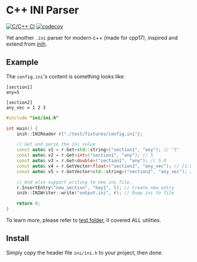 # C++ INI Parser

[![C/C++ CI](https://github.com/SSARCandy/ini-cpp/actions/workflows/c-cpp.yml/badge.svg)](https://github.com/SSARCandy/ini-cpp/actions/workflows/c-cpp.yml)
[![codecov](https://codecov.io/gh/SSARCandy/ini-cpp/branch/master/graph/badge.svg)](https://codecov.io/gh/SSARCandy/ini-cpp)
  
Yet another `.ini` parser for modern c++ (made for cpp17), inspired and extend from [inih](https://github.com/benhoyt/inih).


## Example

The `config.ini`'s content is something looks like:

```
[section1]
any=5

[section2]
any_vec = 1 2 3
```

```cpp
#include "ini/ini.h"

int main() {
    inih::INIReader r{"./test/fixtures/config.ini"};

    // Get and parse the ini value
    const auto& v1 = r.Get<std::string>("section1", "any"); // "5"
    const auto& v2 = r.Get<int>("section1", "any"); // 5
    const auto& v3 = r.Get<double>("section1", "any"); // 5.0
    const auto& v4 = r.GetVector<float>("section2", "any_vec"); // [1.0, 2.0, 3.0]
    const auto& v5 = r.GetVector<std::string>("section2", "any_vec"); // ["1", "2", "3"]

    // And also support writing to new ini file.
    r.InsertEntry("new_section", "key1", 5); // Create new entry
    inih::INIWriter::write("output.ini", r); // Dump ini to file

    return 0;
}
```

To learn more, please refer to [test folder](https://github.com/SSARCandy/ini-cpp/tree/master/test), it covered ALL utilities.

## Install

Simply copy the header file `ini/ini.h` to your project, then done. 
